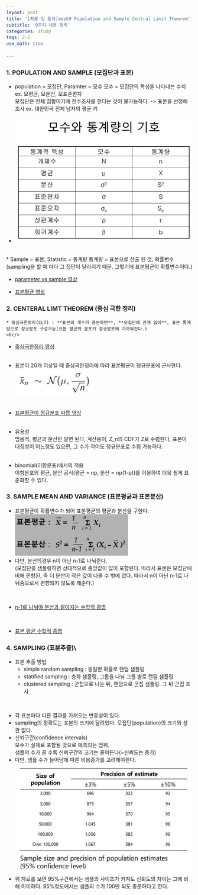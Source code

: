 ```yaml
---
layout: post
title: '[확률 및 통계]week9 Population and Sample Central Limit Theorem'
subtitle: '9주차 내용 정리'
categories: study
tags: 2-2
use_math: true

---
```


 ### 1. POPULATION AND SAMPLE (모집단과 표본)
* population = 모집단, Paramter = 모수   모수 = 모집단의 특성을 나타내는 수치  
ex. 모평균, 모분산, 모표준편차  
    모집단은 전체 집합이기에 전수조사를 한다는 것이 불가능하다. ->  표본을 선정해 조사
ex. 대한민국 전체 남자의 평균 키  
    <br/>
* ![모수와 통계량 기호](/assets/img/sign.JPG)   
</br> 
* Sample = 표본, Statistic = 통계량  
    통계량 = 표본으로 산출 된 것, 확률변수 (sampling을 할 때 마다 그 집단이 달라지기 때문. 그렇기에 표본평균이 확률변수이다.)
    <br/>

* [parameter vs sample 영상](https://ko.khanacademy.org/math/statistics-probability/sampling-distributions-library/sample-means/v/statistics-sample-vs-population-mean?modal=1)

* [표본평균 영상](https://ko.khanacademy.org/math/statistics-probability/sampling-distributions-library/what-is-a-sampling-distribution/v/introduction-to-sampling-distributions?modal=1)

### 2. CENTERAL LIMT THEOREM (중심 극한 정리)
    * 중심극한정리(CLT) : **표본의 개수가 충분하면**, **모집단에 관계 없이**, 표본 통계량으로 정규분포 구성가능(표본 평균의 분포가 정규분포에 가까워진다.)  
    <br/>
* [중심극한정리 영상](https://ko.khanacademy.org/math/statistics-probability/sampling-distributions-library/sample-means/v/central-limit-theorem)  
    <br/>
* 표본이 20개 이상일 때 중심극한정리에 따라 표본평균이 정규분포에 근사한다. ![표본평균](/assets/img/statistic.JPG)  
    <br/>
* [표본평균이 정규분포 따름 영상](https://ko.khanacademy.org/math/statistics-probability/samplingdistributions-library/sample-means/v/standard-error-of-the-mean)  
    <br/>

* 유용성  
    범용적, 평균과 분산만 알면 된다, 계산용이, Z_n의 CDF가 Z로 수렴한다, 표본이 대칭성이 어느정도 있으면, 그 수가 적어도 정규분포로 수렴 가능하다.  
    <br/>
  
* binomial(이항분포)에서의 적용  
     이항분포의 평균, 분산 공식(평균 = np, 분산 = np(1-p))를 이용하여 더욱 쉽게 표준화할 수 있다.

### 3. SAMPLE MEAN AND VARIANCE (표본평균과 표본분산)

* 표본평균이 확률변수가 되어 표본평균의 평균과 분산을 구한다.</br>
![표본분산](/assets/img/variance.JPG)  
* 다만, 분산의경우 n이 아닌 n-1로 나눠준다.  
(모집단을 샘플링하면 상대적으로 중앙값이 많이 포함된다. 따라서 표본은 모집단에 비해 편향된, 즉 더 분산이 작은 값이 나올 수 밖에 없다. 따라서 n이 아닌 n-1로 나눠줌으로서 편향되지 않도록 해준다.)
</br>

* [n-1로 나눠야 분산과 같아지는 수학적 증명](https://hsm-edu.tistory.com/15)  
</br>

* [표본 평균 수학적 증명](https://j1w2k3.tistory.com/1309)

### 4. SAMPLING (표분추출)\

* 표본 추출 방법  
    * simple random sampling : 동일한 확률로 랜덤 샘플링
    * statified sampling : 층화 샘플링, 그룹을 나눠 그룹 별로 랜덤 샘플링
    * clustered sampling : 군집으로 나눈 뒤, 랜덤으로 군집 샘플링. 그 뒤 군집 조사
</br>

* 각 표본마다 다른 결과를 가져오는 변동성이 있다.  
* sampling의 정확도는 표본의 크기에 달려있다. 모집단(population)의 크기와 상관 없다.
* 신뢰구간(confidence intervals)  
모수가 실제로 포함될 것으로 에측되는 범위.  
샘플의 수가 클 수록 신뢰구간의 크기는 줄어든다(=신뢰도는 증가)  
* 다만, 샘플 수가 늘어남에 따른 비용증가를 고려해야한다.  
![표본 크기에 따른 신뢰도](/assets/img/sample_size.JPG)
* 위 자료를 보면 95%구간에서는 샘플의 사이즈가 커져도 신뢰도의 차이는 그에 비해 미미하다. 95%정도에서는 샘플의 수가 100만 되도 충분하다고 한다.